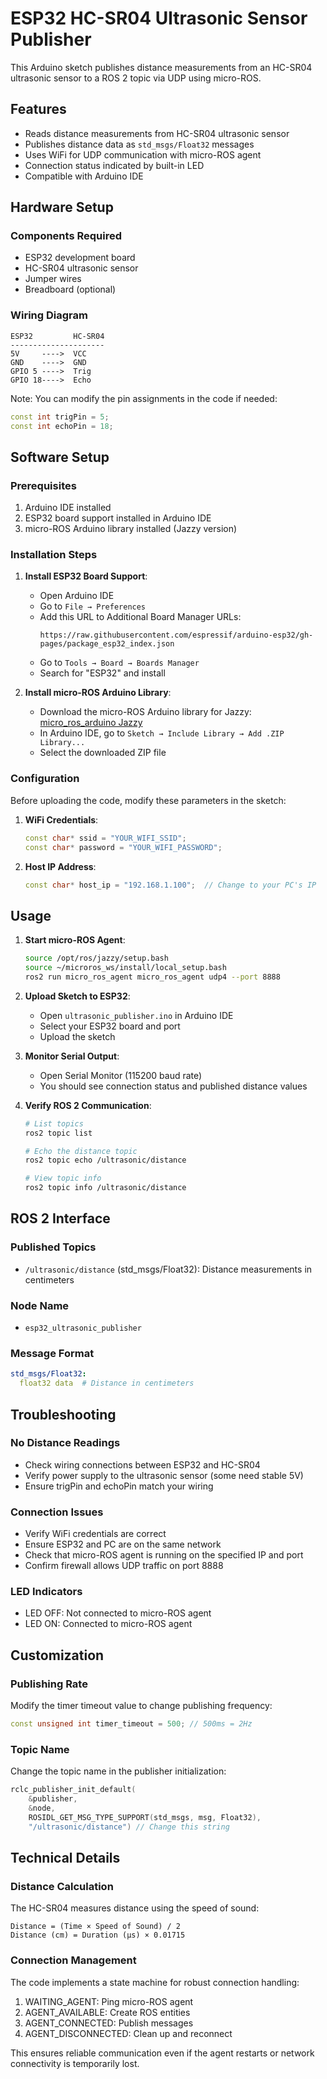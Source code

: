 # ESP32 HC-SR04 Ultrasonic Sensor Publisher

This Arduino sketch publishes distance measurements from an HC-SR04 ultrasonic sensor to a ROS 2 topic via UDP using micro-ROS.

## Features

- Reads distance measurements from HC-SR04 ultrasonic sensor
- Publishes distance data as `std_msgs/Float32` messages
- Uses WiFi for UDP communication with micro-ROS agent
- Connection status indicated by built-in LED
- Compatible with Arduino IDE

## Hardware Setup

### Components Required
- ESP32 development board
- HC-SR04 ultrasonic sensor
- Jumper wires
- Breadboard (optional)

### Wiring Diagram
```
ESP32         HC-SR04
---------------------
5V     ---->  VCC
GND    ---->  GND
GPIO 5 ---->  Trig
GPIO 18---->  Echo
```

Note: You can modify the pin assignments in the code if needed:
```cpp
const int trigPin = 5;
const int echoPin = 18;
```

## Software Setup

### Prerequisites
1. Arduino IDE installed
2. ESP32 board support installed in Arduino IDE
3. micro-ROS Arduino library installed (Jazzy version)

### Installation Steps

1. **Install ESP32 Board Support**:
   - Open Arduino IDE
   - Go to `File → Preferences`
   - Add this URL to Additional Board Manager URLs:
     ```
     https://raw.githubusercontent.com/espressif/arduino-esp32/gh-pages/package_esp32_index.json
     ```
   - Go to `Tools → Board → Boards Manager`
   - Search for "ESP32" and install

2. **Install micro-ROS Arduino Library**:
   - Download the micro-ROS Arduino library for Jazzy:
     [micro_ros_arduino Jazzy](https://github.com/micro-ROS/micro_ros_arduino/archive/refs/heads/jazzy.zip)
   - In Arduino IDE, go to `Sketch → Include Library → Add .ZIP Library...`
   - Select the downloaded ZIP file

### Configuration

Before uploading the code, modify these parameters in the sketch:

1. **WiFi Credentials**:
   ```cpp
   const char* ssid = "YOUR_WIFI_SSID";
   const char* password = "YOUR_WIFI_PASSWORD";
   ```

2. **Host IP Address**:
   ```cpp
   const char* host_ip = "192.168.1.100";  // Change to your PC's IP
   ```

## Usage

1. **Start micro-ROS Agent**:
   ```bash
   source /opt/ros/jazzy/setup.bash
   source ~/microros_ws/install/local_setup.bash
   ros2 run micro_ros_agent micro_ros_agent udp4 --port 8888
   ```

2. **Upload Sketch to ESP32**:
   - Open `ultrasonic_publisher.ino` in Arduino IDE
   - Select your ESP32 board and port
   - Upload the sketch

3. **Monitor Serial Output**:
   - Open Serial Monitor (115200 baud rate)
   - You should see connection status and published distance values

4. **Verify ROS 2 Communication**:
   ```bash
   # List topics
   ros2 topic list
   
   # Echo the distance topic
   ros2 topic echo /ultrasonic/distance
   
   # View topic info
   ros2 topic info /ultrasonic/distance
   ```

## ROS 2 Interface

### Published Topics
- `/ultrasonic/distance` (std_msgs/Float32): Distance measurements in centimeters

### Node Name
- `esp32_ultrasonic_publisher`

### Message Format
```yaml
std_msgs/Float32:
  float32 data  # Distance in centimeters
```

## Troubleshooting

### No Distance Readings
- Check wiring connections between ESP32 and HC-SR04
- Verify power supply to the ultrasonic sensor (some need stable 5V)
- Ensure trigPin and echoPin match your wiring

### Connection Issues
- Verify WiFi credentials are correct
- Ensure ESP32 and PC are on the same network
- Check that micro-ROS agent is running on the specified IP and port
- Confirm firewall allows UDP traffic on port 8888

### LED Indicators
- LED OFF: Not connected to micro-ROS agent
- LED ON: Connected to micro-ROS agent

## Customization

### Publishing Rate
Modify the timer timeout value to change publishing frequency:
```cpp
const unsigned int timer_timeout = 500; // 500ms = 2Hz
```

### Topic Name
Change the topic name in the publisher initialization:
```cpp
rclc_publisher_init_default(
    &publisher,
    &node,
    ROSIDL_GET_MSG_TYPE_SUPPORT(std_msgs, msg, Float32),
    "/ultrasonic/distance") // Change this string
```

## Technical Details

### Distance Calculation
The HC-SR04 measures distance using the speed of sound:
```
Distance = (Time × Speed of Sound) / 2
Distance (cm) = Duration (μs) × 0.01715
```

### Connection Management
The code implements a state machine for robust connection handling:
1. WAITING_AGENT: Ping micro-ROS agent
2. AGENT_AVAILABLE: Create ROS entities
3. AGENT_CONNECTED: Publish messages
4. AGENT_DISCONNECTED: Clean up and reconnect

This ensures reliable communication even if the agent restarts or network connectivity is temporarily lost.
